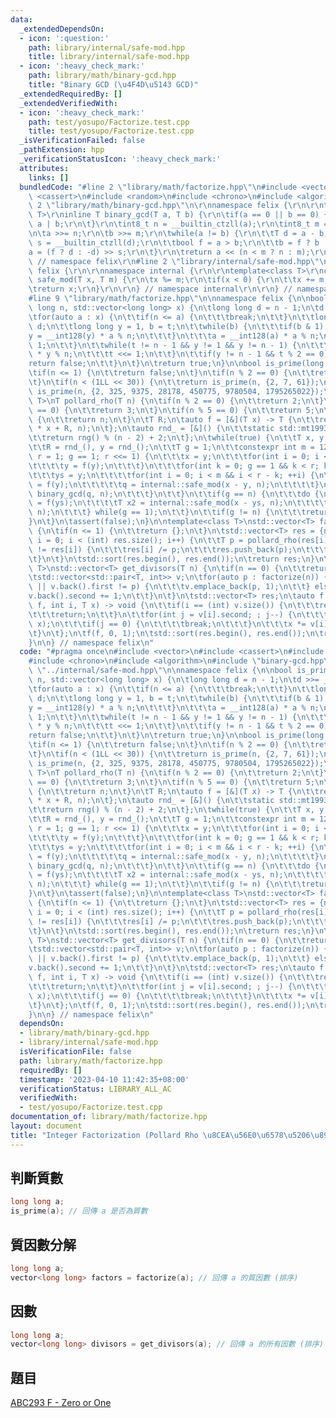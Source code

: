 ```yaml
---
data:
  _extendedDependsOn:
  - icon: ':question:'
    path: library/internal/safe-mod.hpp
    title: library/internal/safe-mod.hpp
  - icon: ':heavy_check_mark:'
    path: library/math/binary-gcd.hpp
    title: "Binary GCD (\u4F4D\u5143 GCD)"
  _extendedRequiredBy: []
  _extendedVerifiedWith:
  - icon: ':heavy_check_mark:'
    path: test/yosupo/Factorize.test.cpp
    title: test/yosupo/Factorize.test.cpp
  _isVerificationFailed: false
  _pathExtension: hpp
  _verificationStatusIcon: ':heavy_check_mark:'
  attributes:
    links: []
  bundledCode: "#line 2 \"library/math/factorize.hpp\"\n#include <vector>\n#include\
    \ <cassert>\n#include <random>\n#include <chrono>\n#include <algorithm>\n#line\
    \ 2 \"library/math/binary-gcd.hpp\"\n\r\nnamespace felix {\r\n\r\ntemplate<class\
    \ T>\r\ninline T binary_gcd(T a, T b) {\r\n\tif(a == 0 || b == 0) {\r\n\t\treturn\
    \ a | b;\r\n\t}\r\n\tint8_t n = __builtin_ctzll(a);\r\n\tint8_t m = __builtin_ctzll(b);\r\
    \n\ta >>= n;\r\n\tb >>= m;\r\n\twhile(a != b) {\r\n\t\tT d = a - b;\r\n\t\tint8_t\
    \ s = __builtin_ctzll(d);\r\n\t\tbool f = a > b;\r\n\t\tb = f ? b : a;\r\n\t\t\
    a = (f ? d : -d) >> s;\r\n\t}\r\n\treturn a << (n < m ? n : m);\r\n}\r\n\r\n}\
    \ // namespace felix\r\n#line 2 \"library/internal/safe-mod.hpp\"\n\r\nnamespace\
    \ felix {\r\n\r\nnamespace internal {\r\n\r\ntemplate<class T>\r\nconstexpr T\
    \ safe_mod(T x, T m) {\r\n\tx %= m;\r\n\tif(x < 0) {\r\n\t\tx += m;\r\n\t}\r\n\
    \treturn x;\r\n}\r\n\r\n} // namespace internal\r\n\r\n} // namespace felix\n\
    #line 9 \"library/math/factorize.hpp\"\n\nnamespace felix {\n\nbool is_prime(long\
    \ long n, std::vector<long long> x) {\n\tlong long d = n - 1;\n\td >>= __builtin_ctzll(d);\n\
    \tfor(auto a : x) {\n\t\tif(n <= a) {\n\t\t\tbreak;\n\t\t}\n\t\tlong long t =\
    \ d;\n\t\tlong long y = 1, b = t;\n\t\twhile(b) {\n\t\t\tif(b & 1) {\n\t\t\t\t\
    y = __int128(y) * a % n;\n\t\t\t}\n\t\t\ta = __int128(a) * a % n;\n\t\t\tb >>=\
    \ 1;\n\t\t}\n\t\twhile(t != n - 1 && y != 1 && y != n - 1) {\n\t\t\ty = __int128(y)\
    \ * y % n;\n\t\t\tt <<= 1;\n\t\t}\n\t\tif(y != n - 1 && t % 2 == 0) {\n\t\t\t\
    return false;\n\t\t}\n\t}\n\treturn true;\n}\n\nbool is_prime(long long n) {\n\
    \tif(n <= 1) {\n\t\treturn false;\n\t}\n\tif(n % 2 == 0) {\n\t\treturn n == 2;\n\
    \t}\n\tif(n < (1LL << 30)) {\n\t\treturn is_prime(n, {2, 7, 61});\n\t}\n\treturn\
    \ is_prime(n, {2, 325, 9375, 28178, 450775, 9780504, 1795265022});\n}\n\ntemplate<class\
    \ T>\nT pollard_rho(T n) {\n\tif(n % 2 == 0) {\n\t\treturn 2;\n\t}\n\tif(n % 3\
    \ == 0) {\n\t\treturn 3;\n\t}\n\tif(n % 5 == 0) {\n\t\treturn 5;\n\t}\n\tif(is_prime(n))\
    \ {\n\t\treturn n;\n\t}\n\tT R;\n\tauto f = [&](T x) -> T {\n\t\treturn internal::safe_mod<__int128>(__int128(x)\
    \ * x + R, n);\n\t};\n\tauto rnd_ = [&]() {\n\t\tstatic std::mt19937_64 rng(std::chrono::steady_clock::now().time_since_epoch().count());\n\
    \t\treturn rng() % (n - 2) + 2;\n\t};\n\twhile(true) {\n\t\tT x, y, ys, q = 1;\n\
    \t\tR = rnd_(), y = rnd_();\n\t\tT g = 1;\n\t\tconstexpr int m = 128;\n\t\tfor(int\
    \ r = 1; g == 1; r <<= 1) {\n\t\t\tx = y;\n\t\t\tfor(int i = 0; i < r; i++) {\n\
    \t\t\t\ty = f(y);\n\t\t\t}\n\t\t\tfor(int k = 0; g == 1 && k < r; k += m) {\n\t\
    \t\t\tys = y;\n\t\t\t\tfor(int i = 0; i < m && i < r - k; ++i) {\n\t\t\t\t\ty\
    \ = f(y);\n\t\t\t\t\tq = internal::safe_mod(x - y, n);\n\t\t\t\t}\n\t\t\t\tg =\
    \ binary_gcd(q, n);\n\t\t\t}\n\t\t}\n\t\tif(g == n) {\n\t\t\tdo {\n\t\t\t\tys\
    \ = f(ys);\n\t\t\t\tT x2 = internal::safe_mod(x - ys, n);\n\t\t\t\tg = binary_gcd(x2,\
    \ n);\n\t\t\t} while(g == 1);\n\t\t}\n\t\tif(g != n) {\n\t\t\treturn g;\n\t\t\
    }\n\t}\n\tassert(false);\n}\n\ntemplate<class T>\nstd::vector<T> factorize(T n)\
    \ {\n\tif(n <= 1) {\n\t\treturn {};\n\t}\n\tstd::vector<T> res = {n};\n\tfor(int\
    \ i = 0; i < (int) res.size(); i++) {\n\t\tT p = pollard_rho(res[i]);\n\t\tif(p\
    \ != res[i]) {\n\t\t\tres[i] /= p;\n\t\t\tres.push_back(p);\n\t\t\ti -= 1;\n\t\
    \t}\n\t}\n\tstd::sort(res.begin(), res.end());\n\treturn res;\n}\n\ntemplate<class\
    \ T>\nstd::vector<T> get_divisors(T n) {\n\tif(n == 0) {\n\t\treturn {};\n\t}\n\
    \tstd::vector<std::pair<T, int>> v;\n\tfor(auto p : factorize(n)) {\n\t\tif(v.empty()\
    \ || v.back().first != p) {\n\t\t\tv.emplace_back(p, 1);\n\t\t} else {\n\t\t\t\
    v.back().second += 1;\n\t\t}\n\t}\n\tstd::vector<T> res;\n\tauto f = [&](auto\
    \ f, int i, T x) -> void {\n\t\tif(i == (int) v.size()) {\n\t\t\tres.push_back(x);\n\
    \t\t\treturn;\n\t\t}\n\t\tfor(int j = v[i].second; ; j--) {\n\t\t\tf(f, i + 1,\
    \ x);\n\t\t\tif(j == 0) {\n\t\t\t\tbreak;\n\t\t\t}\n\t\t\tx *= v[i].first;\n\t\
    \t}\n\t};\n\tf(f, 0, 1);\n\tstd::sort(res.begin(), res.end());\n\treturn res;\n\
    }\n\n} // namespace felix\n"
  code: "#pragma once\n#include <vector>\n#include <cassert>\n#include <random>\n\
    #include <chrono>\n#include <algorithm>\n#include \"binary-gcd.hpp\"\n#include\
    \ \"../internal/safe-mod.hpp\"\n\nnamespace felix {\n\nbool is_prime(long long\
    \ n, std::vector<long long> x) {\n\tlong long d = n - 1;\n\td >>= __builtin_ctzll(d);\n\
    \tfor(auto a : x) {\n\t\tif(n <= a) {\n\t\t\tbreak;\n\t\t}\n\t\tlong long t =\
    \ d;\n\t\tlong long y = 1, b = t;\n\t\twhile(b) {\n\t\t\tif(b & 1) {\n\t\t\t\t\
    y = __int128(y) * a % n;\n\t\t\t}\n\t\t\ta = __int128(a) * a % n;\n\t\t\tb >>=\
    \ 1;\n\t\t}\n\t\twhile(t != n - 1 && y != 1 && y != n - 1) {\n\t\t\ty = __int128(y)\
    \ * y % n;\n\t\t\tt <<= 1;\n\t\t}\n\t\tif(y != n - 1 && t % 2 == 0) {\n\t\t\t\
    return false;\n\t\t}\n\t}\n\treturn true;\n}\n\nbool is_prime(long long n) {\n\
    \tif(n <= 1) {\n\t\treturn false;\n\t}\n\tif(n % 2 == 0) {\n\t\treturn n == 2;\n\
    \t}\n\tif(n < (1LL << 30)) {\n\t\treturn is_prime(n, {2, 7, 61});\n\t}\n\treturn\
    \ is_prime(n, {2, 325, 9375, 28178, 450775, 9780504, 1795265022});\n}\n\ntemplate<class\
    \ T>\nT pollard_rho(T n) {\n\tif(n % 2 == 0) {\n\t\treturn 2;\n\t}\n\tif(n % 3\
    \ == 0) {\n\t\treturn 3;\n\t}\n\tif(n % 5 == 0) {\n\t\treturn 5;\n\t}\n\tif(is_prime(n))\
    \ {\n\t\treturn n;\n\t}\n\tT R;\n\tauto f = [&](T x) -> T {\n\t\treturn internal::safe_mod<__int128>(__int128(x)\
    \ * x + R, n);\n\t};\n\tauto rnd_ = [&]() {\n\t\tstatic std::mt19937_64 rng(std::chrono::steady_clock::now().time_since_epoch().count());\n\
    \t\treturn rng() % (n - 2) + 2;\n\t};\n\twhile(true) {\n\t\tT x, y, ys, q = 1;\n\
    \t\tR = rnd_(), y = rnd_();\n\t\tT g = 1;\n\t\tconstexpr int m = 128;\n\t\tfor(int\
    \ r = 1; g == 1; r <<= 1) {\n\t\t\tx = y;\n\t\t\tfor(int i = 0; i < r; i++) {\n\
    \t\t\t\ty = f(y);\n\t\t\t}\n\t\t\tfor(int k = 0; g == 1 && k < r; k += m) {\n\t\
    \t\t\tys = y;\n\t\t\t\tfor(int i = 0; i < m && i < r - k; ++i) {\n\t\t\t\t\ty\
    \ = f(y);\n\t\t\t\t\tq = internal::safe_mod(x - y, n);\n\t\t\t\t}\n\t\t\t\tg =\
    \ binary_gcd(q, n);\n\t\t\t}\n\t\t}\n\t\tif(g == n) {\n\t\t\tdo {\n\t\t\t\tys\
    \ = f(ys);\n\t\t\t\tT x2 = internal::safe_mod(x - ys, n);\n\t\t\t\tg = binary_gcd(x2,\
    \ n);\n\t\t\t} while(g == 1);\n\t\t}\n\t\tif(g != n) {\n\t\t\treturn g;\n\t\t\
    }\n\t}\n\tassert(false);\n}\n\ntemplate<class T>\nstd::vector<T> factorize(T n)\
    \ {\n\tif(n <= 1) {\n\t\treturn {};\n\t}\n\tstd::vector<T> res = {n};\n\tfor(int\
    \ i = 0; i < (int) res.size(); i++) {\n\t\tT p = pollard_rho(res[i]);\n\t\tif(p\
    \ != res[i]) {\n\t\t\tres[i] /= p;\n\t\t\tres.push_back(p);\n\t\t\ti -= 1;\n\t\
    \t}\n\t}\n\tstd::sort(res.begin(), res.end());\n\treturn res;\n}\n\ntemplate<class\
    \ T>\nstd::vector<T> get_divisors(T n) {\n\tif(n == 0) {\n\t\treturn {};\n\t}\n\
    \tstd::vector<std::pair<T, int>> v;\n\tfor(auto p : factorize(n)) {\n\t\tif(v.empty()\
    \ || v.back().first != p) {\n\t\t\tv.emplace_back(p, 1);\n\t\t} else {\n\t\t\t\
    v.back().second += 1;\n\t\t}\n\t}\n\tstd::vector<T> res;\n\tauto f = [&](auto\
    \ f, int i, T x) -> void {\n\t\tif(i == (int) v.size()) {\n\t\t\tres.push_back(x);\n\
    \t\t\treturn;\n\t\t}\n\t\tfor(int j = v[i].second; ; j--) {\n\t\t\tf(f, i + 1,\
    \ x);\n\t\t\tif(j == 0) {\n\t\t\t\tbreak;\n\t\t\t}\n\t\t\tx *= v[i].first;\n\t\
    \t}\n\t};\n\tf(f, 0, 1);\n\tstd::sort(res.begin(), res.end());\n\treturn res;\n\
    }\n\n} // namespace felix\n"
  dependsOn:
  - library/math/binary-gcd.hpp
  - library/internal/safe-mod.hpp
  isVerificationFile: false
  path: library/math/factorize.hpp
  requiredBy: []
  timestamp: '2023-04-10 11:42:35+08:00'
  verificationStatus: LIBRARY_ALL_AC
  verifiedWith:
  - test/yosupo/Factorize.test.cpp
documentation_of: library/math/factorize.hpp
layout: document
title: "Integer Factorization (Pollard Rho \u8CEA\u56E0\u6578\u5206\u89E3)"
---
```


## 判斷質數
```cpp
long long a;
is_prime(a); // 回傳 a 是否為質數
```

## 質因數分解
```cpp
long long a;
vector<long long> factors = factorize(a); // 回傳 a 的質因數 (排序)
```

## 因數
```cpp
long long a;
vector<long long> divisors = get_divisors(a); // 回傳 a 的所有因數 (排序)
```

## 題目
[ABC293 F - Zero or One](https://atcoder.jp/contests/abc293/tasks/abc293_f)
